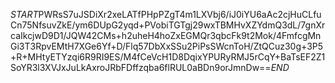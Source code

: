 $START$PWRsS7uJSDiXr2xeLATfPHpPZgT4m1LXVbj6/iJ0iYU6aAc2cjHuCLfuCn75NfsuvZkE/ym6DUpG2yqd+PVobiTGTgj29wxTBMHvXZYdmQ3dL/7gnXrcaIkcjwD9D1/JQW42CMs+h2uheH4hoZxEGMQr3qbcFk9t2Mok/4FmfcgMnGi3T3RpvEMtH7XGe6Yf+D/Flq57DbXxSSu2PiPsSWcnToH/ZtQCuz30g+3P5+R+MHtyETYzqi6R9RI9ES/M4fCeVcH1D8DqixYPURyRMJ5rCqY+BaTsEF2Z1SoYR3l3XVJxJuLkAxroJRbFDffzqba6flRUL0aBDn9orJmnDw==$END$